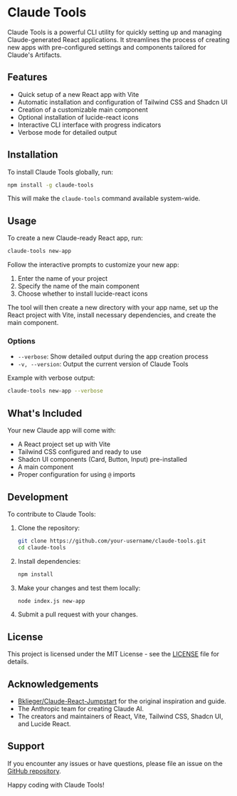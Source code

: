 # Claude Tools

Claude Tools is a powerful CLI utility for quickly setting up and managing Claude-generated React applications. It streamlines the process of creating new apps with pre-configured settings and components tailored for Claude's Artifacts.

## Features

- Quick setup of a new React app with Vite
- Automatic installation and configuration of Tailwind CSS and Shadcn UI
- Creation of a customizable main component
- Optional installation of lucide-react icons
- Interactive CLI interface with progress indicators
- Verbose mode for detailed output

## Installation

To install Claude Tools globally, run:

```bash
npm install -g claude-tools
```

This will make the `claude-tools` command available system-wide.

## Usage

To create a new Claude-ready React app, run:

```bash
claude-tools new-app
```

Follow the interactive prompts to customize your new app:

1. Enter the name of your project
2. Specify the name of the main component
3. Choose whether to install lucide-react icons

The tool will then create a new directory with your app name, set up the React project with Vite, install necessary dependencies, and create the main component.

### Options

- `--verbose`: Show detailed output during the app creation process
- `-v, --version`: Output the current version of Claude Tools

Example with verbose output:

```bash
claude-tools new-app --verbose
```

## What's Included

Your new Claude app will come with:

- A React project set up with Vite
- Tailwind CSS configured and ready to use
- Shadcn UI components (Card, Button, Input) pre-installed
- A main component 
- Proper configuration for using `@` imports

## Development

To contribute to Claude Tools:

1. Clone the repository:
   ```bash
   git clone https://github.com/your-username/claude-tools.git
   cd claude-tools
   ```

2. Install dependencies:
   ```bash
   npm install
   ```

3. Make your changes and test them locally:
   ```bash
   node index.js new-app
   ```

4. Submit a pull request with your changes.

## License

This project is licensed under the MIT License - see the [LICENSE](LICENSE) file for details.

## Acknowledgements

- [Bklieger/Claude-React-Jumpstart](https://github.com/Bklieger/Claude-React-Jumpstart) for the original inspiration and guide.
- The Anthropic team for creating Claude AI.
- The creators and maintainers of React, Vite, Tailwind CSS, Shadcn UI, and Lucide React.

## Support

If you encounter any issues or have questions, please file an issue on the [GitHub repository](https://github.com/your-username/claude-tools/issues).

Happy coding with Claude Tools!